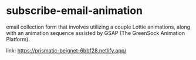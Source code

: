 # subscribe-email-animation

email collection form that involves utilizing a couple Lottie animations, along with an animation sequence assisted by GSAP (The GreenSock Animation Platform).

link: https://prismatic-beignet-6bbf28.netlify.app/
